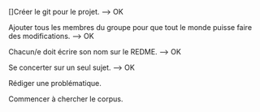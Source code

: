 []Créer le git pour le projet. --> OK

Ajouter tous les membres du groupe pour que tout le monde puisse faire des modifications. --> OK

Chacun/e doit écrire son nom sur le REDME. --> OK

Se concerter sur un seul sujet. --> OK

Rédiger une problématique.

Commencer à chercher le corpus.

